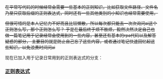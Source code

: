 ~~在平常写代码的时候经常会需要一些基本的正则知识，比如获取文件路径、文件名乃至只获取后缀的正则表达式，同时还有一些其他类别的小知识也经常需要使用，~~

~~但很可惜的是本人记忆力不好而且比较懒散，所以每次都只能去一次次询问ai这个正则怎么写，那个正则怎么写？
于是在最后终于烦不胜烦，毅然决然决定自己也做一篇笔记用于记录经常会使用到的一些内容，甚至还有基本的rpa代码以及解答疑惑的部分，
主要目的就是防止自己忘了这些内容，或者通过笔记快速回忆起这些知识，以免浪费时间问ai~~


现在已加入用于记录日常用到的正则表达式的分支：<br/>
###     [正则表达式](https://github.com/Socrates3321/Cheat-Sheets/tree/%E6%AD%A3%E5%88%99%E8%A1%A8%E8%BE%BE%E5%BC%8F?)

